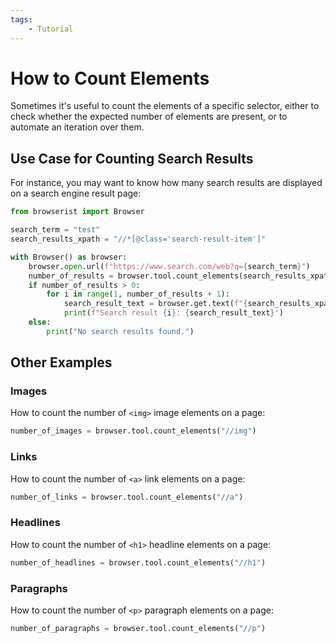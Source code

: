 ```yaml
---
tags:
    - Tutorial
---
```


# How to Count Elements
Sometimes it's useful to count the elements of a specific selector, either to check whether the expected number of elements are present, or to automate an iteration over them.

## Use Case for Counting Search Results
For instance, you may want to know how many search results are displayed on a search engine result page:

```python linenums="1"
from browserist import Browser

search_term = "test"
search_results_xpath = "//*[@class='search-result-item']"

with Browser() as browser:
    browser.open.url(f"https://www.search.com/web?q={search_term}")
    number_of_results = browser.tool.count_elements(search_results_xpath)
    if number_of_results > 0:
        for i in range(1, number_of_results + 1):
            search_result_text = browser.get.text(f"{search_results_xpath}[{i}]")
            print(f"Search result {i}: {search_result_text}")
    else:
        print("No search results found.")
```

## Other Examples
### Images
How to count the number of `<img>` image elements on a page:

```python title=""
number_of_images = browser.tool.count_elements("//img")
```

### Links
How to count the number of `<a>` link elements on a page:

```python title=""
number_of_links = browser.tool.count_elements("//a")
```

### Headlines
How to count the number of `<h1>` headline elements on a page:

```python title=""
number_of_headlines = browser.tool.count_elements("//h1")
```

### Paragraphs
How to count the number of `<p>` paragraph elements on a page:

```python title=""
number_of_paragraphs = browser.tool.count_elements("//p")
```
